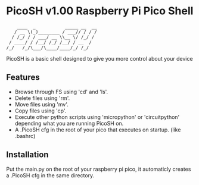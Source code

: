 # PicoSH v1.00 Raspberry Pi Pico Shell

```
    ____  _           _____ __  __
   / __ \(_)________ / ___// / / /
  / /_/ / / ___/ __ \\__ \/ /_/ / 
 / ____/ / /__/ /_/ /__/ / __  /  
/_/   /_/\___/\____/____/_/ /_/ 
```

PicoSH is a basic shell designed to give you more control about your device

## Features
- Browse through FS using 'cd' and 'ls'.
- Delete files using 'rm'.
- Move files using 'mv'.
- Copy files using 'cp'.
- Execute other python scripts using 'micropython' or 'circuitpython' depending what you are running PicoSH on.
- A .PicoSH cfg in the root of your pico that executes on startup. (like .bashrc)

## Installation
Put the main.py on the root of your raspberry pi pico, it automaticly creates a .PicoSH cfg in the same directory.
